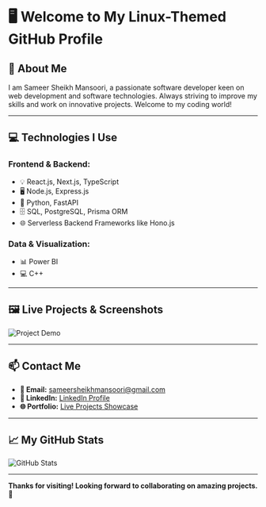 # 🖥️ **Welcome to My Linux-Themed GitHub Profile**  

## 💾 **About Me**  
I am Sameer Sheikh Mansoori, a passionate software developer keen on web development and software technologies. Always striving to improve my skills and work on innovative projects. Welcome to my coding world!  

---

## 💻 **Technologies I Use**  

### **Frontend & Backend:**  
- 💡 React.js, Next.js, TypeScript  
- 🖥️ Node.js, Express.js  
- 🐍 Python, FastAPI  
- 🗄️ SQL, PostgreSQL, Prisma ORM  
- 🌐 Serverless Backend Frameworks like Hono.js  

### **Data & Visualization:**  
- 📊 Power BI  
- 💻 C++  

---

## 🖼️ **Live Projects & Screenshots**  
![Project Demo](https://media.giphy.com/media/xT0xeJpnrWC4XWblEk/giphy.gif)  

---

## 📫 **Contact Me**  
- **📧 Email:** sameersheikhmansoori@gmail.com  
- **💼 LinkedIn:** [LinkedIn Profile](https://www.linkedin.com/in/sameer-sheikh-mansoori)  
- **🌐 Portfolio:** [Live Projects Showcase](https://showoffsameer.netlify.app/)  

---

## 📈 **My GitHub Stats**  
![GitHub Stats](https://github-readme-stats.vercel.app/api?username=sameer1sheikh2mansoori3&show_icons=true&theme=radical)  

---

**Thanks for visiting! Looking forward to collaborating on amazing projects. 🚀**

